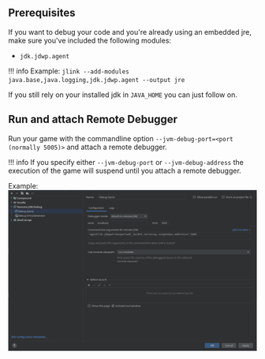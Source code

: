 ## Prerequisites
If you want to debug your code and you're already using an embedded jre, make sure you've included the following modules:

- `jdk.jdwp.agent`

!!! info
    Example: `jlink --add-modules java.base,java.logging,jdk.jdwp.agent --output jre`

If you still rely on your installed jdk in `JAVA_HOME` you can just follow on.

## Run and attach Remote Debugger
Run your game with the commandline option `--jvm-debug-port=<port (normally 5005)>` and attach a remote debugger.

!!! info
    If you specify either `--jvm-debug-port` or `--jvm-debug-address` the execution of the game will suspend until you attach a remote debugger.

Example:  
![remote debug configuration](../assets/img/remote_debug_configuration.png)